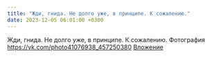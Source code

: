 ```yaml
---
title: "Жди, гнида. Не долго уже, в принципе. К сожалению."
date: 2023-12-05 06:01:00 +0300
---
```


Жди, гнида. Не долго уже, в принципе. К сожалению.
Фотография
<a class="vk-attach" href="https://vk.com/photo41076938_457250380">https://vk.com/photo41076938_457250380</a>
<a class="vk-attach" href="https://vk.com/photo41076938_457250380">Вложение</a>
